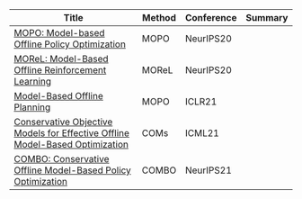 
|  Title | Method | Conference |  Summary|
| -----  | ----   | ----       |   ----  |
| [MOPO: Model-based Offline Policy Optimization](https://arxiv.org/pdf/2005.13239.pdf) | MOPO | NeurIPS20 |  |
| [MOReL: Model-Based Offline Reinforcement Learning](https://arxiv.org/pdf/2005.05951.pdf) | MOReL | NeurIPS20 | |
| [Model-Based Offline Planning](https://arxiv.org/pdf/2008.05556.pdf) | MOPO | ICLR21 | |
| [Conservative Objective Models for Effective Offline Model-Based Optimization](https://arxiv.org/pdf/2107.06882.pdf) | COMs | ICML21 | |
| [COMBO: Conservative Offline Model-Based Policy Optimization](https://arxiv.org/pdf/2102.08363v1.pdf) | COMBO | NeurIPS21 | |
